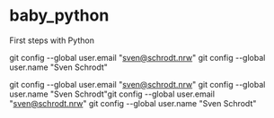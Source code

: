 # baby_python
First steps with Python 


git config --global user.email "sven@schrodt.nrw" 
git config --global user.name "Sven Schrodt"

git config --global user.email "sven@schrodt.nrw" 
git config --global user.name "Sven Schrodt"git config --global user.email "sven@schrodt.nrw" 
git config --global user.name "Sven Schrodt"        